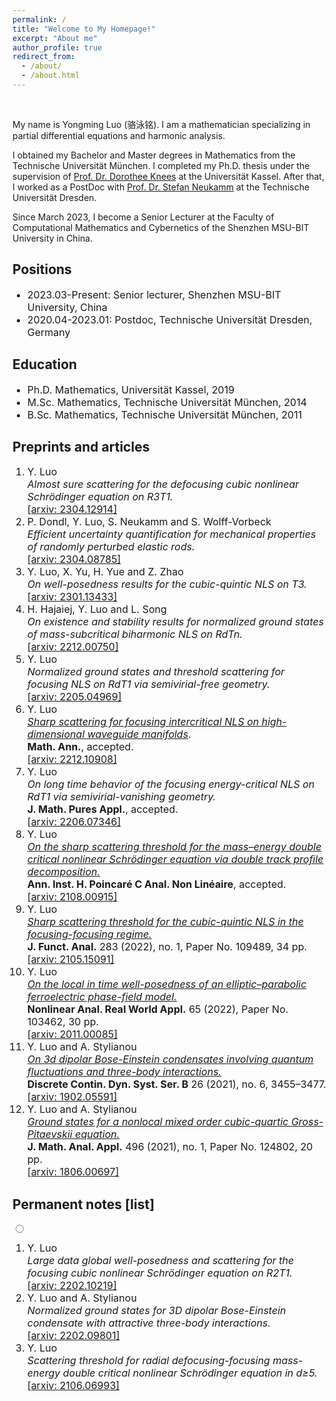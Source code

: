 ```yaml
---
permalink: /
title: "Welcome to My Homepage!"
excerpt: "About me"
author_profile: true
redirect_from: 
  - /about/
  - /about.html
---
```



<br>

My name is Yongming Luo (骆泳铭). I am a mathematician specializing in partial differential equations and harmonic analysis.

I obtained my Bachelor and Master degrees in Mathematics from the Technische Universität München. I completed my Ph.D. thesis under the supervision of <a href="https://www.mathematik.uni-kassel.de/~dknees/">Prof. Dr. Dorothee Knees</a> at the Universität Kassel. After that, I worked as a PostDoc with <a href="https://tu-dresden.de/mn/math/wir/neukamm/die-professur/inhaber-in">Prof. Dr. Stefan Neukamm</a> at the Technische Universität Dresden.

Since March 2023, I become a Senior Lecturer at the Faculty of Computational Mathematics and Cybernetics of the Shenzhen MSU-BIT University in China. 

<h2>Positions</h2>

<ul><font size="3">

<li>2023.03-Present: Senior lecturer, Shenzhen MSU-BIT University, China</li> 

<li>  2020.04-2023.01: Postdoc, Technische Universität Dresden, Germany </li> 
 </font></ul>
 

<h2>Education</h2>

<ul><font size="3">

<li>  Ph.D. Mathematics, Universität Kassel, 2019</li> 

<li>  M.Sc. Mathematics, Technische Universität München, 2014</li> 

<li>  B.Sc. Mathematics, Technische Universität München, 2011</li> 
</font></ul>


<h2>Preprints and articles</h2>
<ul><font size="3">

<li style="list-style-type: decimal;">Y. Luo<br>
<em>Almost sure scattering for the defocusing cubic nonlinear Schrödinger equation on R3T1.</em> <br>
<a href="https://arxiv.org/abs/2304.12914">[arxiv: 2304.12914]</a></li>

<li style="list-style-type: decimal;">P. Dondl, Y. Luo, S. Neukamm and S. Wolff-Vorbeck<br>
<em>Efficient uncertainty quantification for mechanical properties of randomly perturbed elastic rods.</em><br> 
<a href="https://arxiv.org/abs/2304.08785">[arxiv: 2304.08785]</a> </li> 

<li style="list-style-type: decimal;">Y. Luo, X. Yu, H. Yue and Z. Zhao<br>
<em>On well-posedness results for the cubic-quintic NLS on T3.</em><br>
<a href="https://arxiv.org/abs/2301.13433">[arxiv: 2301.13433]</a> </li>

<li style="list-style-type: decimal;">H. Hajaiej, Y. Luo and L. Song<br>
  <em>On existence and stability results for normalized ground states of mass-subcritical biharmonic NLS on RdTn.</em><br>
  <a href="https://arxiv.org/abs/2212.00750">[arxiv: 2212.00750]</a> </li>

<li style="list-style-type: decimal;">Y. Luo<br>
 <em>Normalized ground states and threshold scattering for focusing NLS on RdT1 via semivirial-free geometry.</em><br>
  <a href="https://arxiv.org/abs/2205.04969">[arxiv: 2205.04969]</a> </li>

<li style="list-style-type: decimal;">Y. Luo<br>
  <a href="https://link.springer.com/article/10.1007/s00208-023-02636-4"><em>Sharp scattering for focusing intercritical NLS on high-dimensional waveguide manifolds</em></a>. <br> 
  <b>Math. Ann.</b>, accepted. <br>
	<a href="https://arxiv.org/abs/2212.10908">[arxiv: 2212.10908]</a> </li>

<li style="list-style-type: decimal;">Y. Luo<br>
  <em>On long time behavior of the focusing energy-critical NLS on RdT1 via semivirial-vanishing geometry.</em><br>
  <b>J. Math. Pures Appl.</b>, accepted.<br>
	<a href="https://arxiv.org/abs/2206.07346">[arxiv: 2206.07346]</a> </li>

<li style="list-style-type: decimal;">Y. Luo<br>
  <a href="https://ems.press/journals/aihpc/articles/9019654"><em>On the sharp scattering threshold for the mass–energy double critical nonlinear Schrödinger equation via double track profile decomposition.</em></a><br>
  <b>Ann. Inst. H. Poincaré C Anal. Non Linéaire</b>, accepted.<br>
	<a href="https://arxiv.org/abs/2108.00915">[arxiv: 2108.00915]</a> </li>

<li style="list-style-type: decimal;">Y. Luo<br>
  <a href="https://www.sciencedirect.com/science/article/abs/pii/S0022123622001094?via%3Dihub"><em>Sharp scattering threshold for the cubic-quintic NLS in the focusing-focusing regime.</em></a><br>
  <b>J. Funct. Anal.</b> 283 (2022), no. 1, Paper No. 109489, 34 pp. <br>
	<a href="https://arxiv.org/abs/2105.15091">[arxiv: 2105.15091]</a> </li>

<li style="list-style-type: decimal;">Y. Luo<br>
 <a href="https://www.sciencedirect.com/science/article/abs/pii/S1468121821001711"><em>On the local in time well-posedness of an elliptic–parabolic ferroelectric phase-field model.</em></a><br>
  <b>Nonlinear Anal. Real World Appl.</b> 65 (2022), Paper No. 103462, 30 pp. <br>
	<a href="https://arxiv.org/abs/2011.00085">[arxiv: 2011.00085]</a> </li>

<li style="list-style-type: decimal;">Y. Luo and A. Stylianou<br>
 <a href="https://www.aimsciences.org/article/doi/10.3934/dcdsb.2020239"><em>On 3d dipolar Bose-Einstein condensates involving quantum fluctuations and three-body interactions.</em></a><br>
  <b>Discrete Contin. Dyn. Syst. Ser. B</b> 26 (2021), no. 6, 3455–3477. <br>
	<a href="https://arxiv.org/abs/1902.05591">[arxiv: 1902.05591]</a> </li>

<li style="list-style-type: decimal;">Y. Luo and A. Stylianou<br>
 <a href="https://www.sciencedirect.com/science/article/abs/pii/S0022247X20309653"> <em>Ground states for a nonlocal mixed order cubic-quartic Gross-Pitaevskii equation.</em></a><br>
  <b>J. Math. Anal. Appl.</b> 496 (2021), no. 1, Paper No. 124802, 20 pp. <br>
	<a href="https://arxiv.org/abs/1806.00697">[arxiv: 1806.00697]</a> </li>
  </font></ul>
  
<label class="drop" for="_1"><h2>Permanent notes [list]</h2></label><input type="radio"> 
<div><ul><font size="3">

<li style="list-style-type: decimal;">Y. Luo<br>
  <em>Large data global well-posedness and scattering for the focusing cubic nonlinear Schrödinger equation on R2T1. </em><br>
  <a href="https://arxiv.org/abs/2202.10219">[arxiv: 2202.10219]</a> </li>

<li style="list-style-type: decimal;">Y. Luo and A. Stylianou<br>
  <em>Normalized ground states for 3D dipolar Bose-Einstein condensate with attractive three-body interactions.</em><br>
  <a href="https://arxiv.org/abs/2202.09801">[arxiv: 2202.09801]</a> </li>

<li style="list-style-type: decimal;"> Y. Luo<br>
  <em>Scattering threshold for radial defocusing-focusing mass-energy double critical nonlinear Schrödinger equation in d≥5. </em><br>
  <a href="https://arxiv.org/abs/2106.06993">[arxiv: 2106.06993]</a> </li>

</font></ul></div>


 





 



